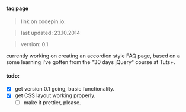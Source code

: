 #### faq page
>link on codepin.io:

>last updated: 23.10.2014

>version: 0.1

currently working on creating an accordion style FAQ page, based on a some learning i've gotten from the "30 days jQuery" course at Tuts+.

#### todo:
- [X] get version 0.1 going, basic functionality.
- [X] get CSS layout working properly.
  - [ ] make it prettier, please.
